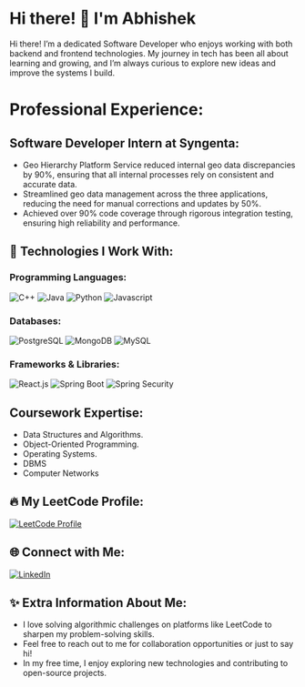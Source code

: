 # Hi there! 👋 I'm Abhishek

Hi there! I’m a dedicated Software Developer who enjoys working with both backend and frontend technologies. My journey in tech has been all about learning and growing, and I’m always curious to explore new ideas and improve the systems I build.

# Professional Experience:
## Software Developer Intern at Syngenta:
 - Geo Hierarchy Platform Service reduced internal geo data discrepancies by 90%, ensuring that all internal
processes rely on consistent and accurate data.
 - Streamlined geo data management across the three applications, reducing the need for manual corrections and
updates by 50%.
 - Achieved over 90% code coverage through rigorous integration testing, ensuring high reliability and
performance.

## 🚀 Technologies I Work With:

### Programming Languages:
![C++](https://img.shields.io/badge/C++-blue?logo=c%2B%2B)
![Java](https://img.shields.io/badge/Java-orange?logo=java)
![Python](https://img.shields.io/badge/Python-yellow?logo=python)
![Javascript](https://img.shields.io/badge/Javascript-red?logo=javascript)

### Databases:
![PostgreSQL](https://img.shields.io/badge/PostgreSQL-blue?logo=postgresql)
![MongoDB](https://img.shields.io/badge/MongoDB-green?logo=mongodb)
![MySQL](https://img.shields.io/badge/MySQL-blue?logo=mysql)

### Frameworks & Libraries:
![React.js](https://img.shields.io/badge/React.js-blue?logo=react)
![Spring Boot](https://img.shields.io/badge/Spring_Boot-lightgreen?logo=springboot)
![Spring Security](https://img.shields.io/badge/Spring_Security-green?logo=spring)

## Coursework Expertise: 
 - Data Structures and Algorithms.
 -  Object-Oriented Programming.
 -  Operating Systems.
 -  DBMS
 -  Computer Networks

## 🔥 My LeetCode Profile:

[![LeetCode Profile]([https://img.shields.io/badge/LeetCode-ikharabhishek-brightgreen])](https://leetcode.com/u/ikharabhishek/)

## 🌐 Connect with Me:

[![LinkedIn](https://img.shields.io/badge/LinkedIn-Abhishek%20Ikhar-blue)](https://www.linkedin.com/in/abhishek-ikhar/)

## ✨ Extra Information About Me:

- I love solving algorithmic challenges on platforms like LeetCode to sharpen my problem-solving skills.
- Feel free to reach out to me for collaboration opportunities or just to say hi!
-  In my free time, I enjoy exploring new technologies and contributing to open-source projects.
